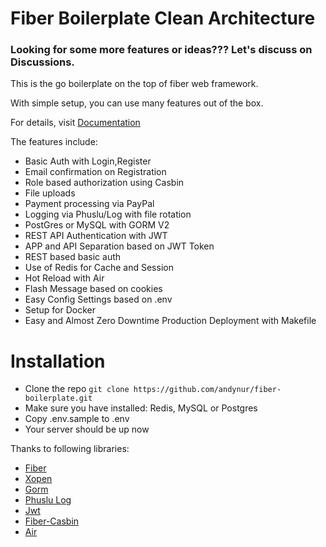 
# Fiber Boilerplate Clean Architecture
### Looking for some more features or ideas??? Let's discuss on Discussions.

This is the go boilerplate on the top of fiber web framework.

With simple setup, you can use many features out of the box.

For details, visit [Documentation](https://sujit-baniya.gitbook.io/fiber-boilerplate/)

The features include:

* Basic Auth with Login,Register
* Email confirmation on Registration
* Role based authorization using Casbin
* File uploads
* Payment processing via PayPal
* Logging via Phuslu/Log with file rotation
* PostGres or MySQL with GORM V2
* REST API Authentication with JWT
* APP and API Separation based on JWT Token
* REST based basic auth
* Use of Redis for Cache and Session
* Hot Reload with Air
* Flash Message based on cookies
* Easy Config Settings based on .env
* Setup for Docker
* Easy and Almost Zero Downtime Production Deployment with Makefile

# Installation
* Clone the repo `git clone https://github.com/andynur/fiber-boilerplate.git`
* Make sure you have installed: Redis, MySQL or Postgres
* Copy .env.sample to .env
* Your server should be up now

Thanks to following libraries:

* [Fiber](https://github.com/gofiber/fiber/v2)
* [Xopen](https://github.com/brentp/xopen)
* [Gorm](https://github.com/go-gorm/gorm)
* [Phuslu Log](https://github.com/phuslu/log)
* [Jwt](github.com/form3tech-oss/jwt-go)
* [Fiber-Casbin](https://github.com/arsmn/fiber-casbin)
* [Air](https://github.com/cosmtrek/air)
